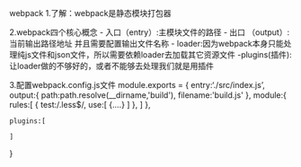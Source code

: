 webpack
1.了解：webpack是静态模块打包器

2.webpack四个核心概念
    - 入口（entry）:主模块文件的路径
    - 出口 （output）:当前输出路径地址  并且需要配置输出文件名称
    - loader:因为webpack本身只能处理纯js文件和json文件，所以需要依赖loader去加载其它资源文件
    -plugins(插件):让loader做的不够好的，或者不能够去处理我们就是用插件
    
    
3.配置webpack.config.js文件 
module.exports = {
    entry:‘./src/index.js’,
    output:{
        path:path.resolve(__dirname,'build'),
        filename:'build.js'
    },
    module:{
        rules:[
            {
                test:/\.less$/,
                use:[
                    {....}
                ]
            },
        ]
    },
    
    plugins:[
        
    ]
    
}   